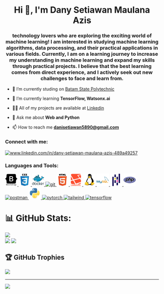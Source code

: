 <h1 align="center">Hi 👋, I'm Dany Setiawan Maulana Azis</h1>
<h3 align="center">technology lovers who are exploring the exciting world of machine learning! I am interested in studying machine learning algorithms, data processing, and their practical applications in various fields. Currently, I am on a learning journey to increase my understanding in machine learning and expand my skills through practical projects. I believe that the best learning comes from direct experience, and I actively seek out new challenges to face and learn from.</h3>

- 🔭 I’m currently studing on [Batam State Polytechnic](https://www.polibatam.ac.id/)

- 🌱 I’m currently learning **TensorFlow, Watsonx.ai**

- 👨‍💻 All of my projects are available at [Linkedin](https://www.linkedin.com/in/dany-setiawan-maulana-azis-489a49257)

- 💬 Ask me about **Web and Python**

- 📫 How to reach me **danisetiawan5890@gmail.com**

<h3 align="left">Connect with me:</h3>
<p align="left">
<a href="https://www.linkedin.com/in/dany-setiawan-maulana-azis-489a49257" target="blank"><img align="center" src="https://raw.githubusercontent.com/rahuldkjain/github-profile-readme-generator/master/src/images/icons/Social/linked-in-alt.svg" alt="www.linkedin.com/in/dany-setiawan-maulana-azis-489a49257" height="30" width="40" /></a>
</p>

<h3 align="left">Languages and Tools:</h3>
<p align="left"> <a href="https://getbootstrap.com" target="_blank" rel="noreferrer"> <img src="https://raw.githubusercontent.com/devicons/devicon/master/icons/bootstrap/bootstrap-plain-wordmark.svg" alt="bootstrap" width="40" height="40"/> </a> <a href="https://www.w3schools.com/css/" target="_blank" rel="noreferrer"> <img src="https://raw.githubusercontent.com/devicons/devicon/master/icons/css3/css3-original-wordmark.svg" alt="css3" width="40" height="40"/> </a> <a href="https://www.docker.com/" target="_blank" rel="noreferrer"> <img src="https://raw.githubusercontent.com/devicons/devicon/master/icons/docker/docker-original-wordmark.svg" alt="docker" width="40" height="40"/> </a> <a href="https://git-scm.com/" target="_blank" rel="noreferrer"> <img src="https://www.vectorlogo.zone/logos/git-scm/git-scm-icon.svg" alt="git" width="40" height="40"/> </a> <a href="https://www.w3.org/html/" target="_blank" rel="noreferrer"> <img src="https://raw.githubusercontent.com/devicons/devicon/master/icons/html5/html5-original-wordmark.svg" alt="html5" width="40" height="40"/> </a> <a href="https://laravel.com/" target="_blank" rel="noreferrer"> <img src="https://raw.githubusercontent.com/devicons/devicon/master/icons/laravel/laravel-plain-wordmark.svg" alt="laravel" width="40" height="40"/> </a> <a href="https://www.linux.org/" target="_blank" rel="noreferrer"> <img src="https://raw.githubusercontent.com/devicons/devicon/master/icons/linux/linux-original.svg" alt="linux" width="40" height="40"/> </a> <a href="https://www.mysql.com/" target="_blank" rel="noreferrer"> <img src="https://raw.githubusercontent.com/devicons/devicon/master/icons/mysql/mysql-original-wordmark.svg" alt="mysql" width="40" height="40"/> </a> <a href="https://pandas.pydata.org/" target="_blank" rel="noreferrer"> <img src="https://raw.githubusercontent.com/devicons/devicon/2ae2a900d2f041da66e950e4d48052658d850630/icons/pandas/pandas-original.svg" alt="pandas" width="40" height="40"/> </a> <a href="https://www.php.net" target="_blank" rel="noreferrer"> <img src="https://raw.githubusercontent.com/devicons/devicon/master/icons/php/php-original.svg" alt="php" width="40" height="40"/> </a> <a href="https://postman.com" target="_blank" rel="noreferrer"> <img src="https://www.vectorlogo.zone/logos/getpostman/getpostman-icon.svg" alt="postman" width="40" height="40"/> </a> <a href="https://www.python.org" target="_blank" rel="noreferrer"> <img src="https://raw.githubusercontent.com/devicons/devicon/master/icons/python/python-original.svg" alt="python" width="40" height="40"/> </a> <a href="https://pytorch.org/" target="_blank" rel="noreferrer"> <img src="https://www.vectorlogo.zone/logos/pytorch/pytorch-icon.svg" alt="pytorch" width="40" height="40"/> </a> <a href="https://tailwindcss.com/" target="_blank" rel="noreferrer"> <img src="https://www.vectorlogo.zone/logos/tailwindcss/tailwindcss-icon.svg" alt="tailwind" width="40" height="40"/> </a> <a href="https://www.tensorflow.org" target="_blank" rel="noreferrer"> <img src="https://www.vectorlogo.zone/logos/tensorflow/tensorflow-icon.svg" alt="tensorflow" width="40" height="40"/> </a> </p>

# 📊 GitHub Stats:
![](https://github-readme-stats.vercel.app/api?username=DanySetiawanMaulanaAzis&theme=radical&hide_border=false&include_all_commits=false&count_private=false)<br/>
![](https://github-readme-stats.vercel.app/api/top-langs/?username=DanySetiawanMaulanaAzis&theme=radical&hide_border=false&include_all_commits=false&count_private=false&layout=compact)
![](https://github-readme-streak-stats.herokuapp.com/?user=DanySetiawanMaulanaAzis&theme=radical&hide_border=false)<br/>


## 🏆 GitHub Trophies
![](https://github-profile-trophy.vercel.app/?username=DanySetiawanMaulanaAzis&theme=radical&no-frame=false&no-bg=true&margin-w=4)

---
[![](https://visitcount.itsvg.in/api?id=DanySetiawanMaulanaAzis&icon=0&color=0)](https://visitcount.itsvg.in)
